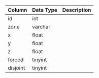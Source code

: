 | Column   | Data Type | Description |
| -------- | --------- | ----------- |
| id       | int       |             |
| zone     | varchar   |             |
| x        | float     |             |
| y        | float     |             |
| z        | float     |             |
| forced   | tinyint   |             |
| disjoint | tinyint   |             |